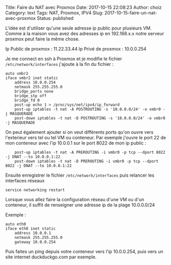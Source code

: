 Title: Faire du NAT avec Proxmox
Date: 2017-10-15 22:08:23
Author: choiz
Category: text
Tags: NAT, Proxmox, IPV4
Slug: 2017-10-15-faire-un-nat-avec-proxmox
Status: published

L'idée est d'utiliser qu'une seule adresse ip public pour plusieurs VM. Comme à
la maison vous avez des adresses ip en 192.168.x.x notre serveur proxmox peut
faire la même chose.

Ip Public de proxmox : 11.22.33.44
Ip Privé de proxmox : 10.0.0.254

Je me connect en ssh à Proxmox et je modifie le fichier `/etc/network/interfaces`
j'ajoute à la fin du fichier :

    auto vmbr2
    iface vmbr2 inet static
        address 10.0.0.254
        netmask 255.255.255.0
        bridge_ports none
        bridge_stp off
        bridge_fd 0
        post-up echo 1 > /proc/sys/net/ipv4/ip_forward
        post-up iptables -t nat -A POSTROUTING -s '10.0.0.0/24' -o vmbr0 -j MASQUERADE
        post-down iptables -t nat -D POSTROUTING -s '10.0.0.0/24' -o vmbr0 -j MASQUERADE

On peut également ajouter si on veut différents ports qu'on ouvre vers
l'exterieur vers tel ou tel VM ou conteneur.
Par exemple j'ouvre le port 22 de mon conteneur avec l'ip 10.0.0.1 sur le port
8022 de mon ip public :

        post-up iptables -t nat -A PREROUTING -i vmbr0 -p tcp --dport 8022 -j DNAT --to 10.0.0.1:22
        post-down iptables -t nat -D PREROUTING -i vmbr0 -p tcp --dport 8022 -j DNAT --to 10.0.0.1:22

Ensuite enregistrer le fichier `/etc/network/interfaces` puis relancer les
interfaces réseaux

    service networking restart

Lorsque vous allez faire la configuration réseau d'une VM ou d'un conteneur, il
suffit de renseigner une adresse ip de la plage 10.0.0.0/24

Exemple :

    auto eth0
    iface eth0 inet static
        address 10.0.0.1
        netmask 255.255.255.0
        gateway 10.0.0.254

Puis faites un ping depuis votre conteneur vers l'ip 10.0.0.254, puis vers un
site internet duckduckgo.com par exemple.
